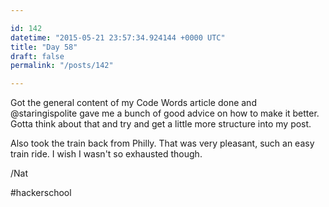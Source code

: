 ```yaml
---

id: 142
datetime: "2015-05-21 23:57:34.924144 +0000 UTC"
title: "Day 58"
draft: false
permalink: "/posts/142"

---
```


Got the general content of my Code Words article done and @staringispolite gave me a bunch of good advice on how to make it better. Gotta think about that and try and get a little more structure into my post.

Also took the train back from Philly. That was very pleasant, such an easy train ride. I wish I wasn't so exhausted though.

/Nat

#hackerschool
